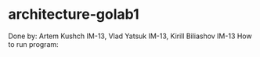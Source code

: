 # architecture-golab1
Done by: Artem Kushch IM-13, Vlad Yatsuk IM-13, Kirill Biliashov IM-13
How to run program: 
